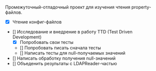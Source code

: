 Промежуточный-отладочный проект для изучения чтения property-файлов.

- [x] Чтение конфиг-файлов
- [] Исследование и внедрение в работу TTD (Test Driven Development)
  - [x] Попробовать свои тесты
  - [] Попробовать писать сначала тесты
  - [] Написать тесты для null-получаемых значений
- [] Написать обработку получения null-значений
- [] Объеденить результаты c LDAPReader-частью

